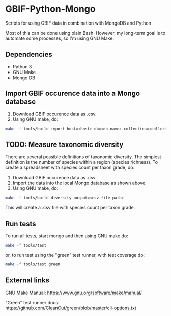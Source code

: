 # GBIF-Python-Mongo
Scripts for using GBIF data in combination with MongoDB and Python

Most of this can be done using plain Bash. However, my long-term goal is to automate some processes, so I'm using GNU Make.

## Dependencies
* Python 3
* GNU Make
* Mongo DB

## Import GBIF occurence data into a Mongo database
1. Download GBIF occurence data as .csv. 
2. Using GNU make, do:

```bash
make -f tools/build import host=<host> db=<db-name> collection=<collection-name> file=<occurences-file-path>
```

## TODO: Measure taxonomic diversity 
There are several possible definitions of taxonomic diversity. The simplest definition is the number of species within a region (species richness).
To create a spreadsheet with species count per taxon grade, do:
1. Download GBIF occurence data as .csv. 
2. Import the data into the local Mongo database as shown above.
3. Using GNU make, do:
```bash
make -f tools/build diversity output=<csv-file-path>
```
This will create a .csv file with species count per taxon grade.

## Run tests
To run all tests, start mongo and then using GNU make do:

```bash
make -f tools/test
```

or, to run test using the "green" test runner, with test coverage do: 

```bash
make -f tools/test green
```

## External links
GNU Make Manual:
https://www.gnu.org/software/make/manual/

"Green" test runner docs:
https://github.com/CleanCut/green/blob/master/cli-options.txt